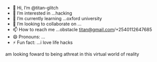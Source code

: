 - 👋 Hi, I’m @titan-glitch
- 👀 I’m interested in ...hacking
- 🌱 I’m currently learning ...oxford university
- 💞️ I’m looking to collaborate on ...
- 📫 How to reach me ...obstacle titan@gmail.com/+2540112647685
- 😄 Pronouns: ...
- ⚡ Fun fact: ...i love life hacks

<!---
titan-glitch/titan-glitch is a ✨ special ✨ repository because its `README.md` (this file) appears on your GitHub profile.
You can click the Preview link to take a look at your changes.
--->am looking foward to being athreat in this virtual world of reality

